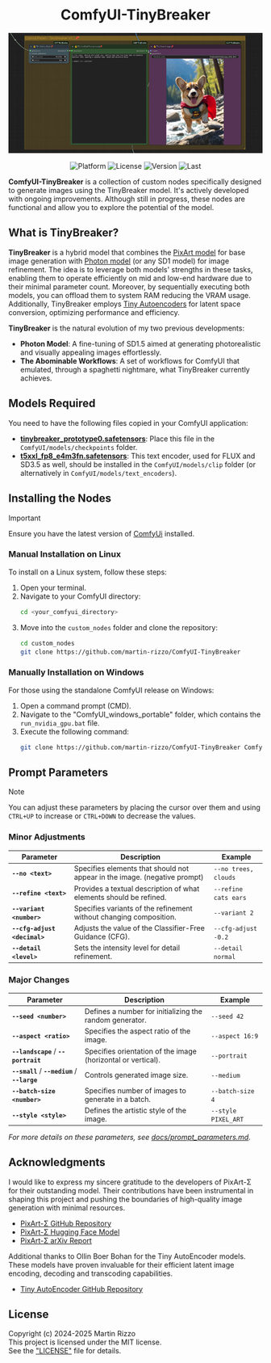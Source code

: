 <div align="center">

# ComfyUI-TinyBreaker

![TinyBreaker Experimental Nodes](./docs/img/banner_nodes.jpg)

<p>
<img alt="Platform" src="https://img.shields.io/badge/platform-ComfyUI-33F">
<img alt="License"  src="https://img.shields.io/github/license/martin-rizzo/ComfyUI-TinyBreaker?color=11D">
<img alt="Version"  src="https://img.shields.io/github/v/tag/martin-rizzo/ComfyUI-TinyBreaker?label=version">
<img alt="Last"     src="https://img.shields.io/github/last-commit/martin-rizzo/ComfyUI-TinyBreaker?color=33F">
</p>
</div>

**ComfyUI-TinyBreaker** is a collection of custom nodes specifically designed to generate images using the TinyBreaker model. It's actively developed with ongoing improvements. Although still in progress, these nodes are functional and allow you to explore the potential of the model.


## What is TinyBreaker?

**TinyBreaker** is a hybrid model that combines the [PixArt model](https://github.com/PixArt-alpha/PixArt-sigma) for base image generation with [Photon model](https://civitai.com/models/84728/photon) (or any SD1 model) for image refinement. The idea is to leverage both models' strengths in these tasks, enabling them to operate efficiently on mid and low-end hardware due to their minimal parameter count. Moreover, by sequentially executing both models, you can offload them to system RAM reducing the VRAM usage. Additionally, TinyBreaker employs [Tiny Autoencoders](https://github.com/madebyollin/taesd) for latent space conversion, optimizing performance and efficiency.

**TinyBreaker** is the natural evolution of my two previous developments:
- **Photon Model**: A fine-tuning of SD1.5 aimed at generating photorealistic and visually appealing images effortlessly.
- **The Abominable Workflows**: A set of workflows for ComfyUI that emulated, through a spaghetti nightmare, what TinyBreaker currently achieves.


## Models Required

You need to have the following files copied in your ComfyUI application:

- **[tinybreaker_prototype0.safetensors](https://civitai.com/models/1213728)**: Place this file in the `ComfyUI/models/checkpoints` folder.
- **[t5xxl_fp8_e4m3fn.safetensors](https://huggingface.co/Comfy-Org/stable-diffusion-3.5-fp8/blob/main/text_encoders/t5xxl_fp8_e4m3fn.safetensors)**: This text encoder, used for FLUX and SD3.5 as well, should be installed in the `ComfyUI/models/clip` folder (or alternatively in `ComfyUI/models/text_encoders`).


## Installing the Nodes
> [!IMPORTANT]
> Ensure you have the latest version of [ComfyUi](https://github.com/comfyanonymous/ComfyUI) installed.


### Manual Installation on Linux

To install on a Linux system, follow these steps:

1. Open your terminal.
2. Navigate to your ComfyUI directory:
   ```bash
   cd <your_comfyui_directory>
   ```
3. Move into the `custom_nodes` folder and clone the repository:
   ```bash
   cd custom_nodes
   git clone https://github.com/martin-rizzo/ComfyUI-TinyBreaker
   ```

### Manually Installation on Windows

For those using the standalone ComfyUI release on Windows:

1. Open a command prompt (CMD).
2. Navigate to the "ComfyUI_windows_portable" folder, which contains the `run_nvidia_gpu.bat` file.
3. Execute the following command:
   ```bash
   git clone https://github.com/martin-rizzo/ComfyUI-TinyBreaker ComfyUI\custom_nodes\ComfyUI-TinyBreaker
   ```

## Prompt Parameters
> [!NOTE]
> You can adjust these parameters by placing the cursor over them and using `CTRL+UP` to increase or `CTRL+DOWN` to decrease the values.

### **Minor Adjustments**

| Parameter                                  | Description                                                                  | Example               |
|--------------------------------------------|------------------------------------------------------------------------------|-----------------------|
| **`--no <text>`**                          | Specifies elements that should not appear in the image. (negative prompt)    | `--no trees, clouds`  |
| **`--refine <text>`**                      | Provides a textual description of what elements should be refined.           | `--refine cats ears`  |
| **`--variant <number>`**                   | Specifies variants of the refinement without changing composition.           | `--variant 2`         |
| **`--cfg-adjust <decimal>`**               | Adjusts the value of the Classifier-Free Guidance (CFG).                     | `--cfg-adjust -0.2`   |
| **`--detail <level>`**                     | Sets the intensity level for detail refinement.                              | `--detail normal`     |

### **Major Changes**

| Parameter                                      | Description                                                              | Example               |
|------------------------------------------------|--------------------------------------------------------------------------|-----------------------|
| **`--seed <number>`**                          | Defines a number for initializing the random generator.                  | `--seed 42`           |
| **`--aspect <ratio>`**                         | Specifies the aspect ratio of the image.                                 | `--aspect 16:9`       |
| **`--landscape`** / **`--portrait`**           | Specifies orientation of the image (horizontal or vertical).             | `--portrait`          |
| **`--small`** / **`--medium`** / **`--large`** | Controls generated image size.                                           | `--medium`            |
| **`--batch-size <number>`**                    | Specifies number of images to generate in a batch.                       | `--batch-size 4`      |
| **`--style <style>`**                          | Defines the artistic style of the image.                                 | `--style PIXEL_ART`   |

*For more details on these parameters, see [docs/prompt_parameters.md](docs/prompt_parameters.md).*

## Acknowledgments

I would like to express my sincere gratitude to the developers of PixArt-Σ for their outstanding model. Their contributions have been instrumental in shaping this project and pushing the boundaries of high-quality image generation with minimal resources.

  * [PixArt-Σ GitHub Repository](https://github.com/PixArt-alpha/PixArt-sigma)
  * [PixArt-Σ Hugging Face Model](https://huggingface.co/PixArt-alpha/PixArt-Sigma-XL-2-1024-MS)
  * [PixArt-Σ arXiv Report](https://arxiv.org/abs/2403.04692)

Additional thanks to Ollin Boer Bohan for the Tiny AutoEncoder models. These models have proven invaluable for their efficient latent image encoding, decoding and transcoding capabilities.

  * [Tiny AutoEncoder GitHub Repository](https://github.com/madebyollin/taesd)
  

## License

Copyright (c) 2024-2025 Martin Rizzo  
This project is licensed under the MIT license.  
See the ["LICENSE"](LICENSE) file for details.
  
